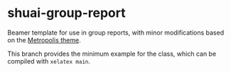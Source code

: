 # shuai-group-report

Beamer template for use in group reports, with minor modifications based on the [Metropolis theme](https://ctan.org/pkg/beamertheme-metropolis).

This branch provides the minimum example for the class, which can be compiled with `xelatex main`.
